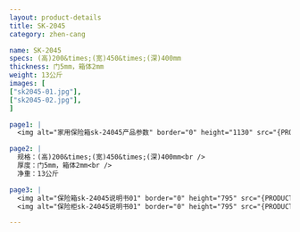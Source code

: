 ```yaml
---
layout: product-details
title: SK-2045
category: zhen-cang

name: SK-2045
specs: (高)200&times;(宽)450&times;(深)400mm
thickness: 门5mm，箱体2mm
weight: 13公斤
images: [
["sk2045-01.jpg"],
["sk2045-02.jpg"],
]

page1: |
  <img alt="家用保险箱sk-24045产品参数" border="0" height="1130" src="{PRODUCT_IMAGES}twcps1.jpg" width="538" />

page2: |
  规格：(高)200&times;(宽)450&times;(深)400mm<br />
  厚度：门5mm，箱体2mm<br />
  净重：13公斤

page3: |
  <img alt="保险箱sk-24045说明书01" border="0" height="795" src="{PRODUCT_IMAGES}sk2045-sm01.jpg" width="538" /><br />
  <img alt="保险柜sk-24045说明书01" border="0" height="795" src="{PRODUCT_IMAGES}sk2045-sm01.jpg" width="538" />

---
```


